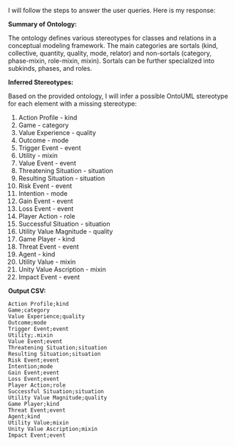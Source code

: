 I will follow the steps to answer the user queries. Here is my response:

**Summary of Ontology:**

The ontology defines various stereotypes for classes and relations in a conceptual modeling framework. The main categories are sortals (kind, collective, quantity, quality, mode, relator) and non-sortals (category, phase-mixin, role-mixin, mixin). Sortals can be further specialized into subkinds, phases, and roles.

**Inferred Stereotypes:**

Based on the provided ontology, I will infer a possible OntoUML stereotype for each element with a missing stereotype:

1. Action Profile - kind
2. Game - category
3. Value Experience - quality
4. Outcome - mode
5. Trigger Event - event
6. Utility - mixin
7. Value Event - event
8. Threatening Situation - situation
9. Resulting Situation - situation
10. Risk Event - event
11. Intention - mode
12. Gain Event - event
13. Loss Event - event
14. Player Action - role
15. Successful Situation - situation
16. Utility Value Magnitude - quality
17. Game Player - kind
18. Threat Event - event
19. Agent - kind
20. Utility Value - mixin
21. Unity Value Ascription - mixin
22. Impact Event - event

**Output CSV:**

```name;inferred_stereotype
Action Profile;kind
Game;category
Value Experience;quality
Outcome;mode
Trigger Event;event
Utility;.mixin
Value Event;event
Threatening Situation;situation
Resulting Situation;situation
Risk Event;event
Intention;mode
Gain Event;event
Loss Event;event
Player Action;role
Successful Situation;situation
Utility Value Magnitude;quality
Game Player;kind
Threat Event;event
Agent;kind
Utility Value;mixin
Unity Value Ascription;mixin
Impact Event;event
```